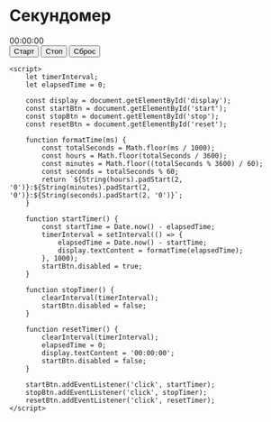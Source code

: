 <!DOCTYPE html>
<html lang="en">
<head>
    <meta charset="UTF-8">
    <meta name="viewport" content="width=device-width, initial-scale=1.0">
    <title>Секундомер</title>
    <link href="https://cdn.jsdelivr.net/npm/tailwindcss@2.2.3/dist/tailwind.min.css" rel="stylesheet">
</head>
<body class="flex items-center justify-center min-h-screen bg-gray-100">
    <div class="bg-white p-6 rounded-lg shadow-md">
        <h1 class="text-2xl font-bold mb-4 text-center">Секундомер</h1>
        <div id="display" class="text-3xl text-center mb-4">00:00:00</div>
        <div class="flex justify-center flex-col items-center space-y-4">
            <button id="start" class="px-4 py-2 bg-blue-500 text-white rounded hover:bg-blue-700">Старт</button>
            <button id="stop" class="px-4 py-2 bg-red-500 text-white rounded hover:bg-red-700">Стоп</button>
            <button id="reset" class="px-4 py-2 bg-green-500 text-white rounded hover:bg-green-700">Сброс</button>
        </div>
    </div>

    <script>
        let timerInterval;
        let elapsedTime = 0;

        const display = document.getElementById('display');
        const startBtn = document.getElementById('start');
        const stopBtn = document.getElementById('stop');
        const resetBtn = document.getElementById('reset');

        function formatTime(ms) {
            const totalSeconds = Math.floor(ms / 1000);
            const hours = Math.floor(totalSeconds / 3600);
            const minutes = Math.floor((totalSeconds % 3600) / 60);
            const seconds = totalSeconds % 60;
            return `${String(hours).padStart(2, '0')}:${String(minutes).padStart(2, '0')}:${String(seconds).padStart(2, '0')}`;
        }

        function startTimer() {
            const startTime = Date.now() - elapsedTime;
            timerInterval = setInterval(() => {
                elapsedTime = Date.now() - startTime;
                display.textContent = formatTime(elapsedTime);
            }, 1000);
            startBtn.disabled = true;
        }

        function stopTimer() {
            clearInterval(timerInterval);
            startBtn.disabled = false;
        }

        function resetTimer() {
            clearInterval(timerInterval);
            elapsedTime = 0;
            display.textContent = '00:00:00';
            startBtn.disabled = false;
        }

        startBtn.addEventListener('click', startTimer);
        stopBtn.addEventListener('click', stopTimer);
        resetBtn.addEventListener('click', resetTimer);
    </script>
</body>
</html>
